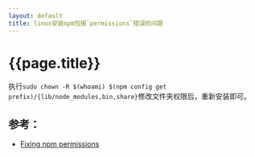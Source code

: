 ```yaml
---
layout: default
title: linux安装npm包报`permissions`错误的问题
---
```


# {{page.title}}

执行`sudo chown -R $(whoami) $(npm config get prefix)/{lib/node_modules,bin,share}`修改文件夹权限后，重新安装即可。


## 参考：

* [Fixing npm permissions](https://docs.npmjs.com/getting-started/fixing-npm-permissions) 